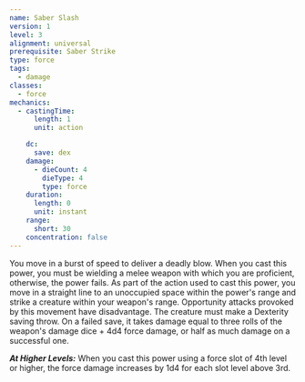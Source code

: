 ```yaml
---
name: Saber Slash
version: 1
level: 3
alignment: universal
prerequisite: Saber Strike
type: force
tags:
  - damage
classes:
  - force
mechanics:
  - castingTime:
      length: 1
      unit: action

    dc:
      save: dex
    damage:
      - dieCount: 4
        dieType: 4
        type: force
    duration:
      length: 0
      unit: instant
    range:
      short: 30
    concentration: false
---
```

You move in a burst of speed to deliver a deadly blow. When you cast this power, you must be wielding a melee weapon with which you are proficient, otherwise, the power fails. As part of the action used to cast this power, you move in a straight line to an unoccupied space within the power's range and strike a creature within your weapon's range. Opportunity attacks provoked by this movement have disadvantage. The creature must make a Dexterity saving throw. On a failed save, it takes damage equal to three rolls of the weapon's damage dice + 4d4 force damage, or half as much damage on a successful one.

***__At Higher Levels__:*** When you cast this power using a force slot of 4th level or higher, the force damage increases by 1d4 for each slot level above 3rd.
    